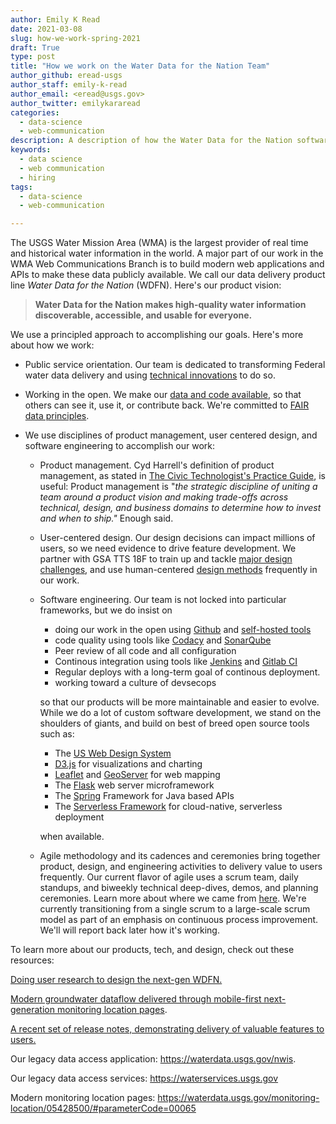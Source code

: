 ```yaml
---
author: Emily K Read
date: 2021-03-08
slug: how-we-work-spring-2021
draft: True
type: post
title: "How we work on the Water Data for the Nation Team"
author_github: eread-usgs
author_staff: emily-k-read
author_email: <eread@usgs.gov>
author_twitter: emilykararead
categories:
  - data-science
  - web-communication
description: A description of how the Water Data for the Nation software development team works.
keywords:
  - data science
  - web communication
  - hiring
tags:
  - data-science
  - web-communication

---
```


The USGS Water Mission Area (WMA) is the largest provider of real time
and historical water information in the world. A major part of our work
in the WMA Web Communications Branch is to build modern web applications
and APIs to make these data publicly available. We call our data
delivery product line *Water Data for the Nation* (WDFN). Here's our
product vision:

> **Water Data for the Nation makes high-quality water information discoverable, accessible, and usable for everyone.**

We use a principled approach to accomplishing our goals. Here's more
about how we work:

-   Public service orientation. Our team is dedicated to transforming
    Federal water data delivery and using [technical
    innovations](https://labs.waterdata.usgs.gov/index.html) to do so. 

-   Working in the open. We make our [data and code
    available](https://github.com/usgs), so that others can see it, use
    it, or contribute back. We're committed to [FAIR data
    principles](https://www.go-fair.org/fair-principles/).

-   We use disciplines of product management, user centered design, and
    software engineering to accomplish our work:

    -   Product management. Cyd Harrell's definition of product
        management, as stated in [The Civic Technologist's Practice
        Guide](https://cydharrell.com/book/), is useful: Product management is "*the strategic
        discipline of uniting a team around a product vision and making
        trade-offs across technical, design, and business domains to
        determine how to invest and when to ship."* Enough said.

    -   User-centered design. Our design decisions can impact millions
        of users, so we need evidence to drive feature development. We
        partner with GSA TTS 18F to train up and tackle [major design
        challenges](https://18f.gsa.gov/2020/08/06/doing-user-research-to-design-the-next-gen-wdfn/),
        and use human-centered [design
        methods](https://methods.18f.gov/) frequently in our work.

    -   Software engineering. Our team is not locked into particular
        frameworks, but we do insist on
        - doing our work in the open using [Github](https://github.com/usgs/waterdataui) and [self-hosted tools](https://code.usgs.gov/water)
        - code quality using tools like [Codacy](https://www.codacy.com/) and [SonarQube](https://www.sonarqube.org/)
        - Peer review of all code and all configuration
        - Continous integration using tools like [Jenkins](https://www.jenkins.io/) and [Gitlab CI](https://docs.gitlab.com/ee/ci/)
        - Regular deploys with a long-term goal of continous deployment.
        - working toward a culture of devsecops
        
        so that our products will be more maintainable and easier to
        evolve. While we do a lot of custom software development, we stand on the shoulders of giants, and build on best of breed open source tools such as: 
        - The [US Web Design System](https://designsystem.digital.gov/) 
        - [D3.js](https://d3js.org/) for visualizations and charting
        - [Leaflet](https://leafletjs.com/) and [GeoServer](http://geoserver.org/) for web mapping
        - The [Flask](https://flask.palletsprojects.com/en/1.1.x/) web server microframework
        - The [Spring](https://spring.io/) Framework for Java based APIs
        - The [Serverless Framework](https://www.serverless.com/) for cloud-native, serverless deployment
        
        when available.

    -   Agile methodology and its cadences and ceremonies bring together
        product, design, and engineering activities to delivery value to
        users frequently. Our current flavor of agile uses a scrum team,
        daily standups, and biweekly technical deep-dives, demos, and
        planning ceremonies. Learn more about where we came from
        [here](https://waterdata.usgs.gov/blog/beingvsdoingagile/).
        We're currently transitioning from a single scrum to a
        large-scale scrum model as part of an emphasis on continuous
        process improvement. We'll will report back later how it's
        working.

To learn more about our products, tech, and design, check out these
resources:

[Doing user research to design the next-gen
WDFN.](https://18f.gsa.gov/2020/08/06/doing-user-research-to-design-the-next-gen-wdfn/)

[Modern groundwater dataflow delivered through mobile-first
next-generation monitoring location
pages](https://waterdata.usgs.gov/blog/groundwater-field-visits-monitoring-location-pages/).

[A recent set of release notes, demonstrating delivery of valuable
features to
users.](https://waterdata.usgs.gov/blog/improvingmonitoringpages/)

Our legacy data access application: <https://waterdata.usgs.gov/nwis>.

Our legacy data access services: <https://waterservices.usgs.gov>

Modern monitoring location pages:
<https://waterdata.usgs.gov/monitoring-location/05428500/#parameterCode=00065>